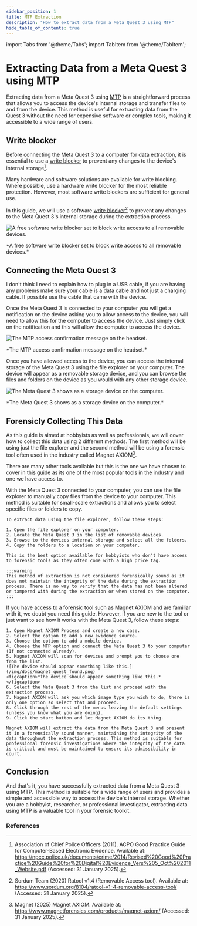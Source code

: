 ```yaml
---
sidebar_position: 1
title: MTP Extraction
description: "How to extract data from a Meta Quest 3 using MTP"
hide_table_of_contents: true
---
```

import Tabs from '@theme/Tabs';
import TabItem from '@theme/TabItem';

# Extracting Data from a Meta Quest 3 using MTP

Extracting data from a Meta Quest 3 using [MTP](/glossary#mtp) is a straightforward process that allows you to access the device's internal storage and transfer files to and from the device. This method is useful for extracting data from the Quest 3 without the need for expensive software or complex tools, making it accessible to a wide range of users.

## Write blocker

Before connecting the Meta Quest 3 to a computer for data extraction, it is essential to use a [write blocker](/glossary#write-blocker) to prevent any changes to the device's internal storage[^1]. 

Many hardware and software solutions are available for write blocking. Where possible, use a hardware write blocker for the most reliable protection. However, most software write blockers are sufficient for general use.

In this guide, we will use a software [write blocker](/glossary#write-blocker)[^2] to prevent any changes to the Meta Quest 3's internal storage during the extraction process.

![A free software write blocker set to block write access to all removable devices.](/img/docs/ratool.png)
<figcaption>*A free software write blocker set to block write access to all removable devices.*</figcaption>

## Connecting the Meta Quest 3

I don't think I need to explain how to plug in a USB cable, if you are having any problems make sure your cable is a data cable and not just a charging cable. If possible use the cable that came with the device.

Once the Meta Quest 3 is connected to your computer you will get a notification on the device asking you to allow access to the device, you will need to allow this for the computer to access the device. Just simply click on the notification and this will allow the computer to access the device.

![The MTP access confirmation message on the headset.](/img/docs/mtp_confirm.jpg)
<figcaption>*The MTP access confirmation message on the headset.*</figcaption>

Once you have allowed access to the device, you can access the internal storage of the Meta Quest 3 using the file explorer on your computer. The device will appear as a removable storage device, and you can browse the files and folders on the device as you would with any other storage device.

![The Meta Quest 3 shows as a storage device on the computer.](/img/docs/quest_on_pc.png)
<figcaption>*The Meta Quest 3 shows as a storage device on the computer.*</figcaption>

## Forensicly Collecting This Data

As this guide is aimed at hobbyists as well as professionals, we will cover how to collect this data using 2 different methods. The first method will be using just the file explorer and the second method will be using a forensic tool often used in the industry called Magnet AXIOM[^3].

There are many other tools available but this is the one we have chosen to cover in this guide as its one of the most popular tools in the industry and one we have access to.

<Tabs>
  <TabItem value="file_explorer" label="File Explorer" default>
    With the Meta Quest 3 connected to your computer, you can use the file explorer to manually copy files from the device to your computer. This method is suitable for small-scale extractions and allows you to select specific files or folders to copy.

    To extract data using the file explorer, follow these steps:

    1. Open the file explorer on your computer.
    2. Locate the Meta Quest 3 in the list of removable devices.
    3. Browse to the devices internal storage and select all the folders.
    4. Copy the folders to a location on your computer.

    This is the best option available for hobbyists who don't have access to forensic tools as they often come with a high price tag.

    :::warning
    This method of extraction is not considered forensically sound as it does not maintain the integrity of the data during the extraction process. There is no way to verify that the data has not been altered or tampered with during the extraction or when stored on the computer.
    :::
  </TabItem>
  <TabItem value="axiom" label="Magnet AXIOM">
    If you have access to a forensic tool such as Magnet AXIOM and are familiar with it, we doubt you need this guide. However, if you are new to the tool or just want to see how it works with the Meta Quest 3, follow these steps:

    1. Open Magnet AXIOM Process and create a new case.
    2. Select the option to add a new evidence source.
    3. Choose the option to add a mobile device.
    4. Choose the MTP option and connect the Meta Quest 3 to your computer (If not connected already).
    5. Magnet AXIOM will scan for devices and prompt you to choose one from the list.
    ![The device should appear something like this.](/img/docs/magnet_quest_found.png)
    <figcaption>*The device should appear something like this.*</figcaption>
    6. Select the Meta Quest 3 from the list and proceed with the extraction process.
    7. Magnet AXIOM will ask you which image type you wish to do, there is only one option so select that and proceed.
    8. Click through the rest of the menus leaving the default settings (unless you know what you are doing).
    9. Click the start button and let Magnet AXIOM do its thing.

    Magnet AXIOM will extract the data from the Meta Quest 3 and present it in a forensically sound manner, maintaining the integrity of the data throughout the extraction process. This method is suitable for professional forensic investigations where the integrity of the data is critical and must be maintained to ensure its admissibility in court.
  </TabItem>
</Tabs>

## Conclusion

And that's it, you have successfully extracted data from a Meta Quest 3 using MTP. This method is suitable for a wide range of users and provides a simple and accessible way to access the device's internal storage. Whether you are a hobbyist, researcher, or professional investigator, extracting data using MTP is a valuable tool in your forensic toolkit.

### References
[^1]: Association of Chief Police Officers (2011). ACPO Good Practice Guide for Computer-Based Electronic Evidence. Available at: https://npcc.police.uk/documents/crime/2014/Revised%20Good%20Practice%20Guide%20for%20Digital%20Evidence_Vers%205_Oct%202011_Website.pdf (Accessed: 31 January 2025).
[^2]: Sordum Team (2020) Ratool v1.4 (Removable Access tool). Available at: https://www.sordum.org/8104/ratool-v1-4-removable-access-tool/ (Accessed: 31 January 2025).
[^3]: Magnet (2025) Magnet AXIOM. Available at: https://www.magnetforensics.com/products/magnet-axiom/ (Accessed: 31 January 2025).
